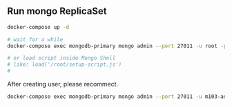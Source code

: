 ## Run mongo ReplicaSet

```bash
docker-compose up -d

# wait for a while
docker-compose exec mongodb-primary mongo admin --port 27011 -u root -p password /root/setup-script.js

# or load script inside Mongo Shell
# like: load('/root/setup-script.js')
#
```

After creating user, please recommect.

```bash
docker-compose exec mongodb-primary mongo admin --port 27011 -u m103-admin -p m103-pass /root/setup-script.js

```
